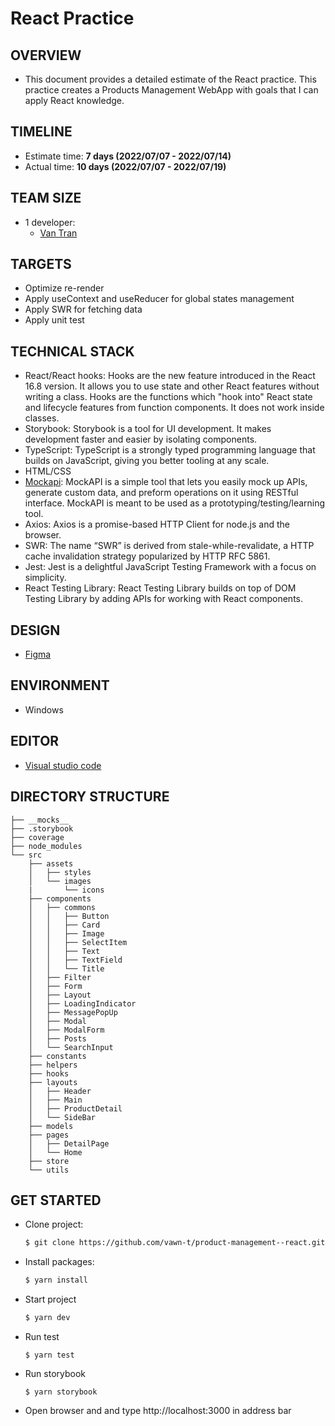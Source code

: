 # React Practice

## OVERVIEW

- This document provides a detailed estimate of the React practice. This practice creates a Products Management WebApp with goals that I can apply React knowledge.

## TIMELINE

- Estimate time: **7 days (2022/07/07 - 2022/07/14)**
- Actual time: **10 days (2022/07/07 - 2022/07/19)**

## TEAM SIZE

- 1 developer:
  - [Van Tran](vantran99dn@gmail.com)

## TARGETS

- Optimize re-render
- Apply useContext and useReducer for global states management
- Apply SWR for fetching data
- Apply unit test

## TECHNICAL STACK

- React/React hooks: Hooks are the new feature introduced in the React 16.8 version. It allows you to use state and other React features without writing a class. Hooks are the functions which "hook into" React state and lifecycle features from function components. It does not work inside classes.
- Storybook: Storybook is a tool for UI development. It makes development faster and easier by isolating components.
- TypeScript: TypeScript is a strongly typed programming language that builds on JavaScript, giving you better tooling at any scale.
- HTML/CSS
- [Mockapi](https://mockapi.io/): MockAPI is a simple tool that lets you easily mock up APIs, generate custom data, and preform operations on it using RESTful interface. MockAPI is meant to be used as a prototyping/testing/learning tool.
- Axios: Axios is a promise-based HTTP Client for node.js and the browser.
- SWR: The name “SWR” is derived from stale-while-revalidate, a HTTP cache invalidation strategy popularized by HTTP RFC 5861.
- Jest: Jest is a delightful JavaScript Testing Framework with a focus on simplicity.
- React Testing Library: React Testing Library builds on top of DOM Testing Library by adding APIs for working with React components.

## DESIGN

- [Figma](https://www.figma.com/file/G4R2tYzWTrpk389fwo4ezW/responsive-website-template-gitaadi?node-id=0%3A146)

## ENVIRONMENT

- Windows

## EDITOR

- [Visual studio code](https://code.visualstudio.com)

## DIRECTORY STRUCTURE

```
├── __mocks__
├── .storybook
├── coverage
├── node_modules
└── src
    ├── assets
    │   ├── styles
    │   └── images
    |       └── icons
    ├── components
    │   ├── commons
    │   │   ├── Button
    │   │   ├── Card
    │   │   ├── Image
    │   │   ├── SelectItem
    │   │   ├── Text
    │   │   ├── TextField
    │   │   └── Title
    │   ├── Filter
    │   ├── Form
    │   ├── Layout
    │   ├── LoadingIndicator
    │   ├── MessagePopUp
    │   ├── Modal
    │   ├── ModalForm
    │   ├── Posts
    │   └── SearchInput
    ├── constants
    ├── helpers
    ├── hooks
    ├── layouts
    │   ├── Header
    │   ├── Main
    │   ├── ProductDetail
    │   └── SideBar
    ├── models
    ├── pages
    │   ├── DetailPage
    │   └── Home
    ├── store
    └── utils

```

## GET STARTED

- Clone project:

  ```bash
  $ git clone https://github.com/vawn-t/product-management--react.git
  ```

- Install packages:

  ```bash
  $ yarn install
  ```

- Start project

  ```bash
  $ yarn dev
  ```

- Run test

  ```
  $ yarn test
  ```

- Run storybook

  ```
  $ yarn storybook
  ```

- Open browser and and type http://localhost:3000 in address bar
